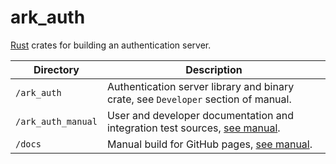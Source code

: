 # ark_auth

[Rust](https://www.rust-lang.org/) crates for building an authentication server.

| Directory          | Description                                                                                               |
| ------------------ | --------------------------------------------------------------------------------------------------------- |
| `/ark_auth`        | Authentication server library and binary crate, see `Developer` section of manual.                        |
| `/ark_auth_manual` | User and developer documentation and integration test sources, [see manual](https://mojzu.net/ark_auth/). |
| `/docs`            | Manual build for GitHub pages, [see manual](https://mojzu.net/ark_auth/).                                 |
